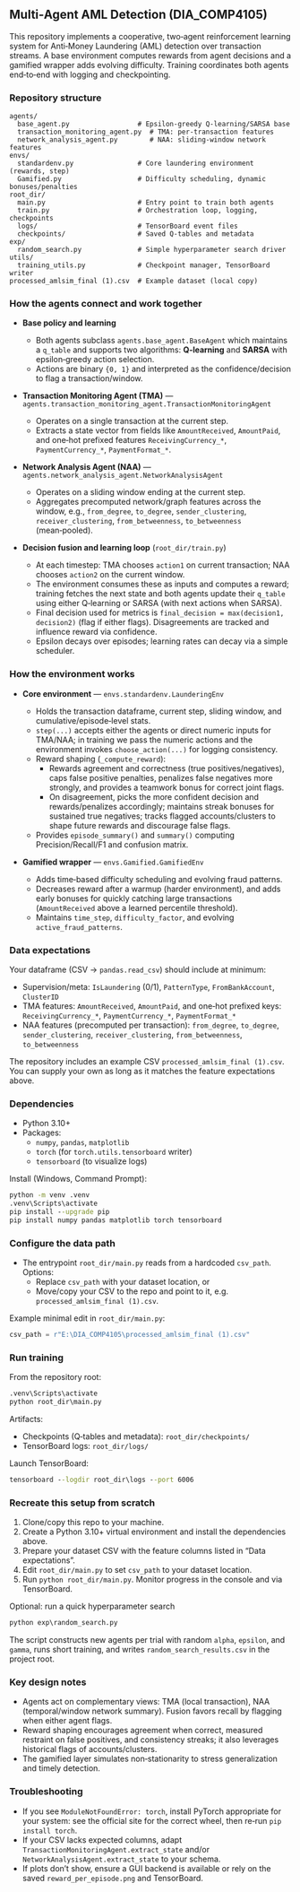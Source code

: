 ## Multi‑Agent AML Detection (DIA_COMP4105)

This repository implements a cooperative, two‑agent reinforcement learning system for Anti‑Money Laundering (AML) detection over transaction streams. A base environment computes rewards from agent decisions and a gamified wrapper adds evolving difficulty. Training coordinates both agents end‑to‑end with logging and checkpointing.

### Repository structure

```
agents/
  base_agent.py                 # Epsilon‑greedy Q‑learning/SARSA base
  transaction_monitoring_agent.py  # TMA: per‑transaction features
  network_analysis_agent.py        # NAA: sliding‑window network features
envs/
  standardenv.py                # Core laundering environment (rewards, step)
  Gamified.py                   # Difficulty scheduling, dynamic bonuses/penalties
root_dir/
  main.py                       # Entry point to train both agents
  train.py                      # Orchestration loop, logging, checkpoints
  logs/                         # TensorBoard event files
  checkpoints/                  # Saved Q‑tables and metadata
exp/
  random_search.py              # Simple hyperparameter search driver
utils/
  training_utils.py             # Checkpoint manager, TensorBoard writer
processed_amlsim_final (1).csv  # Example dataset (local copy)
```

### How the agents connect and work together

- **Base policy and learning**
  - Both agents subclass `agents.base_agent.BaseAgent` which maintains a `q_table` and supports two algorithms: **Q‑learning** and **SARSA** with epsilon‑greedy action selection.
  - Actions are binary `{0, 1}` and interpreted as the confidence/decision to flag a transaction/window.

- **Transaction Monitoring Agent (TMA)** — `agents.transaction_monitoring_agent.TransactionMonitoringAgent`
  - Operates on a single transaction at the current step.
  - Extracts a state vector from fields like `AmountReceived`, `AmountPaid`, and one‑hot prefixed features `ReceivingCurrency_*`, `PaymentCurrency_*`, `PaymentFormat_*`.

- **Network Analysis Agent (NAA)** — `agents.network_analysis_agent.NetworkAnalysisAgent`
  - Operates on a sliding window ending at the current step.
  - Aggregates precomputed network/graph features across the window, e.g., `from_degree`, `to_degree`, `sender_clustering`, `receiver_clustering`, `from_betweenness`, `to_betweenness` (mean‑pooled).

- **Decision fusion and learning loop** (`root_dir/train.py`)
  - At each timestep: TMA chooses `action1` on current transaction; NAA chooses `action2` on the current window.
  - The environment consumes these as inputs and computes a reward; training fetches the next state and both agents update their `q_table` using either Q‑learning or SARSA (with next actions when SARSA).
  - Final decision used for metrics is `final_decision = max(decision1, decision2)` (flag if either flags). Disagreements are tracked and influence reward via confidence.
  - Epsilon decays over episodes; learning rates can decay via a simple scheduler.

### How the environment works

- **Core environment** — `envs.standardenv.LaunderingEnv`
  - Holds the transaction dataframe, current step, sliding window, and cumulative/episode‑level stats.
  - `step(...)` accepts either the agents or direct numeric inputs for TMA/NAA; in training we pass the numeric actions and the environment invokes `choose_action(...)` for logging consistency.
  - Reward shaping (`_compute_reward`):
    - Rewards agreement and correctness (true positives/negatives), caps false positive penalties, penalizes false negatives more strongly, and provides a teamwork bonus for correct joint flags.
    - On disagreement, picks the more confident decision and rewards/penalizes accordingly; maintains streak bonuses for sustained true negatives; tracks flagged accounts/clusters to shape future rewards and discourage false flags.
  - Provides `episode_summary()` and `summary()` computing Precision/Recall/F1 and confusion matrix.

- **Gamified wrapper** — `envs.Gamified.GamifiedEnv`
  - Adds time‑based difficulty scheduling and evolving fraud patterns.
  - Decreases reward after a warmup (harder environment), and adds early bonuses for quickly catching large transactions (`AmountReceived` above a learned percentile threshold).
  - Maintains `time_step`, `difficulty_factor`, and evolving `active_fraud_patterns`.

### Data expectations

Your dataframe (CSV → `pandas.read_csv`) should include at minimum:

- Supervision/meta: `IsLaundering` (0/1), `PatternType`, `FromBankAccount`, `ClusterID`
- TMA features: `AmountReceived`, `AmountPaid`, and one‑hot prefixed keys: `ReceivingCurrency_*`, `PaymentCurrency_*`, `PaymentFormat_*`
- NAA features (precomputed per transaction): `from_degree`, `to_degree`, `sender_clustering`, `receiver_clustering`, `from_betweenness`, `to_betweenness`

The repository includes an example CSV `processed_amlsim_final (1).csv`. You can supply your own as long as it matches the feature expectations above.

### Dependencies

- Python 3.10+
- Packages:
  - `numpy`, `pandas`, `matplotlib`
  - `torch` (for `torch.utils.tensorboard` writer)
  - `tensorboard` (to visualize logs)

Install (Windows, Command Prompt):

```bat
python -m venv .venv
.venv\Scripts\activate
pip install --upgrade pip
pip install numpy pandas matplotlib torch tensorboard
```

### Configure the data path

- The entrypoint `root_dir/main.py` reads from a hardcoded `csv_path`. Options:
  - Replace `csv_path` with your dataset location, or
  - Move/copy your CSV to the repo and point to it, e.g. `processed_amlsim_final (1).csv`.

Example minimal edit in `root_dir/main.py`:

```python
csv_path = r"E:\DIA_COMP4105\processed_amlsim_final (1).csv"
```

### Run training

From the repository root:

```bat
.venv\Scripts\activate
python root_dir\main.py
```

Artifacts:
- Checkpoints (Q‑tables and metadata): `root_dir/checkpoints/`
- TensorBoard logs: `root_dir/logs/`

Launch TensorBoard:

```bat
tensorboard --logdir root_dir\logs --port 6006
```

### Recreate this setup from scratch

1) Clone/copy this repo to your machine.
2) Create a Python 3.10+ virtual environment and install the dependencies above.
3) Prepare your dataset CSV with the feature columns listed in “Data expectations”.
4) Edit `root_dir/main.py` to set `csv_path` to your dataset location.
5) Run `python root_dir/main.py`. Monitor progress in the console and via TensorBoard.

Optional: run a quick hyperparameter search

```bat
python exp\random_search.py
```

The script constructs new agents per trial with random `alpha`, `epsilon`, and `gamma`, runs short training, and writes `random_search_results.csv` in the project root.

### Key design notes

- Agents act on complementary views: TMA (local transaction), NAA (temporal/window network summary). Fusion favors recall by flagging when either agent flags.
- Reward shaping encourages agreement when correct, measured restraint on false positives, and consistency streaks; it also leverages historical flags of accounts/clusters.
- The gamified layer simulates non‑stationarity to stress generalization and timely detection.

### Troubleshooting

- If you see `ModuleNotFoundError: torch`, install PyTorch appropriate for your system: see the official site for the correct wheel, then re‑run `pip install torch`.
- If your CSV lacks expected columns, adapt `TransactionMonitoringAgent.extract_state` and/or `NetworkAnalysisAgent.extract_state` to your schema.
- If plots don’t show, ensure a GUI backend is available or rely on the saved `reward_per_episode.png` and TensorBoard.


